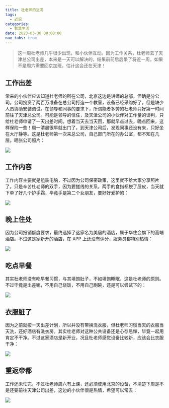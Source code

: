 ```yaml
---
title: 杜老师的近况
tags:
  - 近况
categories:
  - 智慧生活
date: 2023-03-30 00:00:00
nav_tabs: true
---
```


> 这一周杜老师几乎很少出现，和小伙伴互动。因为工作关系，杜老师去了天津总公司出差，本来是一天可以解决的，结果前前后后呆了将近一周，如果不是周六需要回京加班，估计这会还在天津！

<!-- more -->

## 工作出差

常来的小伙伴应该知道杜老师的所在公司，北京这边是讲师的总部，但确是分公司。公司投资了两百万准备在总公司打造一个教室，设备已经采购好了，但是缺少人员协助安装调试。在领导和同事的要求下，所谓能者多劳的杜老师只好第一时间前往了天津总公司。可能是领导的信任，及天津公司的小伙伴对工作量的误判，只给杜老师申请了一天出差时间。想着当天去当天回，那就早点过去，晚点回来，这样保险一些！周一清晨很早就出门了，到天津公司后，发现同事还没有来，只好坐在大厅静等。这是杜老师第一次来总公司，自己部门所在的办公室，都不知在几层。晒张公司照片：

![](https://cdn.dusays.com/2023/03/570-1.jpg)

## 工作内容

工作内容主要就是组装电脑，不过因为公司保密政策，这里就不给大家分享照片了。只是辛苦杜老师的双手，因为要搓线的关系，两手的食指都蜕了层皮，当天就下单了好几个护手霜，毕竟手是第二个女朋友，要好好爱护的：

![](https://cdn.dusays.com/2023/03/570-2.jpg)

## 晚上住处

因为公司报销额度要求，最终选择了这家名为美居的酒店，属于华住会旗下的高端酒店。不过这是家新开的酒店，在 APP 上还没有评分，服务员都特别热情：

![](https://cdn.dusays.com/2023/03/570-3.jpg)

## 吃点早餐

其实杜老师没有吃早餐习惯，与其填饱肚子，不如填饱睡眠，这是杜老师的原则。不过毕竟是出差嘛，不用自己烧饭，不用自己刷碗，还是可以尝试下的：

![](https://cdn.dusays.com/2023/03/570-4.jpg)

## 衣服脏了

因为之前就按一天出差计划，所以并没有带换洗衣服，但杜老师习惯当天的衣服当天洗，还好酒店有洗衣房。其实杜老师对这种公共设备还是心存忌惮，毕竟一起用肯定不干净。不过这家酒店是新开业，况且杜老师感觉设备比较新，应该会比衣服干净：

![](https://cdn.dusays.com/2023/03/570-5.jpg)

## 重返帝都

工作还未忙完，不过杜老师周六有上课，还必须使用北京的设备，不清楚下周是不是还要前往天津公司出差，这边的小伙伴很是热情，希望可以常去：

![](https://cdn.dusays.com/2023/03/570-6.jpg)